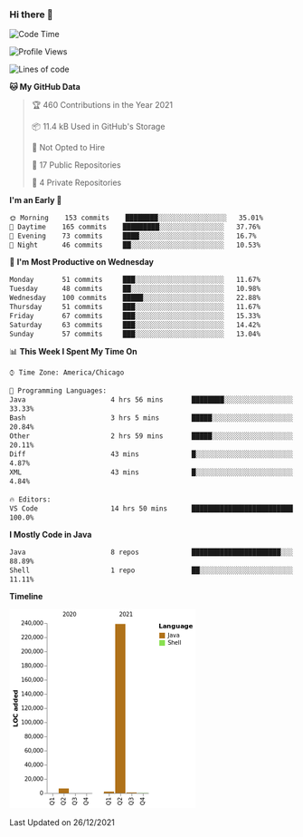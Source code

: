 ### Hi there 👋


<!--START_SECTION:waka-->
![Code Time](http://img.shields.io/badge/Code%20Time-1%2C886%20hrs%2028%20mins-blue)

![Profile Views](http://img.shields.io/badge/Profile%20Views-0-blue)

![Lines of code](https://img.shields.io/badge/From%20Hello%20World%20I%27ve%20Written-249%20Thousand%20lines%20of%20code-blue)

**🐱 My GitHub Data** 

> 🏆 460 Contributions in the Year 2021
 > 
> 📦 11.4 kB Used in GitHub's Storage 
 > 
> 🚫 Not Opted to Hire
 > 
> 📜 17 Public Repositories 
 > 
> 🔑 4 Private Repositories  
 > 
**I'm an Early 🐤** 

```text
🌞 Morning    153 commits    ████████░░░░░░░░░░░░░░░░░   35.01% 
🌆 Daytime    165 commits    █████████░░░░░░░░░░░░░░░░   37.76% 
🌃 Evening    73 commits     ████░░░░░░░░░░░░░░░░░░░░░   16.7% 
🌙 Night      46 commits     ██░░░░░░░░░░░░░░░░░░░░░░░   10.53%

```
📅 **I'm Most Productive on Wednesday** 

```text
Monday       51 commits     ███░░░░░░░░░░░░░░░░░░░░░░   11.67% 
Tuesday      48 commits     ██░░░░░░░░░░░░░░░░░░░░░░░   10.98% 
Wednesday    100 commits    █████░░░░░░░░░░░░░░░░░░░░   22.88% 
Thursday     51 commits     ███░░░░░░░░░░░░░░░░░░░░░░   11.67% 
Friday       67 commits     ███░░░░░░░░░░░░░░░░░░░░░░   15.33% 
Saturday     63 commits     ███░░░░░░░░░░░░░░░░░░░░░░   14.42% 
Sunday       57 commits     ███░░░░░░░░░░░░░░░░░░░░░░   13.04%

```


📊 **This Week I Spent My Time On** 

```text
⌚︎ Time Zone: America/Chicago

💬 Programming Languages: 
Java                     4 hrs 56 mins       ████████░░░░░░░░░░░░░░░░░   33.33% 
Bash                     3 hrs 5 mins        █████░░░░░░░░░░░░░░░░░░░░   20.84% 
Other                    2 hrs 59 mins       █████░░░░░░░░░░░░░░░░░░░░   20.11% 
Diff                     43 mins             █░░░░░░░░░░░░░░░░░░░░░░░░   4.87% 
XML                      43 mins             █░░░░░░░░░░░░░░░░░░░░░░░░   4.84%

🔥 Editors: 
VS Code                  14 hrs 50 mins      █████████████████████████   100.0%

```

**I Mostly Code in Java** 

```text
Java                     8 repos             ██████████████████████░░░   88.89% 
Shell                    1 repo              ██░░░░░░░░░░░░░░░░░░░░░░░   11.11%

```


**Timeline**

![Chart not found](https://raw.githubusercontent.com/powercasgamer/powercasgamer/master/charts/bar_graph.png) 


 Last Updated on 26/12/2021
<!--END_SECTION:waka-->

